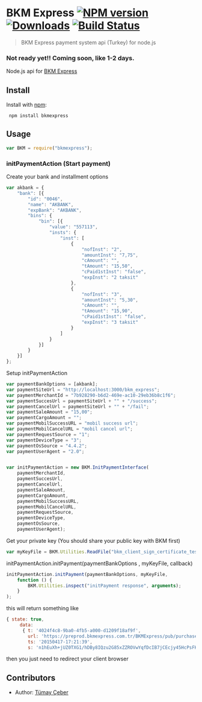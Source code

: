 # BKM Express [![NPM version][npm-image]][npm-url] [![Downloads][downloads-image]][npm-url] [![Build Status][travis-image]][travis-url]
> BKM Express payment system api (Turkey) for node.js

### Not ready yet!! Coming soon, like 1-2 days.
Node.js api for [BKM Express](https://www.bkmexpress.com.tr)

## Install

Install with [npm](http://github.com/isaacs/npm):

```
 npm install bkmexpress
```

## Usage
```javascript
var BKM = require("bkmexpress");
```
### initPaymentAction (Start payment)
Create your bank and installment options
```javascript
var akbank = {
    "bank": [{
        "id": "0046",
        "name": "AKBANK",
        "expBank": "AKBANK",
        "bins": {
            "bin": [{
                "value": "557113",
                "insts": {
                    "inst": [
                        {
                            "nofInst": "2",
                            "amountInst": "7,75",
                            "cAmount": "",
                            "tAmount": "15,50",
                            "cPaid1stInst": "false",
                            "expInst": "2 taksit"
                        },
                        {
                            "nofInst": "3",
                            "amountInst": "5,30",
                            "cAmount": "",
                            "tAmount": "15,90",
                            "cPaid1stInst": "false",
                            "expInst": "3 taksit"
                        }
                    ]
                }
            }]
        }
    }]
};
```

Setup initPaymentAction
```javascript
var paymentBankOptions = [akbank];
var paymentSiteUrl = "http://localhost:3000/bkm_express";
var paymentMerchantId = "7b928290-b6d2-469e-ac10-29eb36b8c1f6";
var paymentSuccesUrl = paymentSiteUrl + "" + "/success";
var paymentCancelUrl = paymentSiteUrl + "" + "/fail";
var paymentSaleAmount = "15,00";
var paymentCargoAmount = "";
var paymentMobilSuccessURL = "mobil success url";
var paymentMobilCancelURL = "mobil cancel url";
var paymentRequestSource = "1";
var paymentDeviceType = "3";
var paymentOsSource = "4.4.2";
var paymentUserAgent = "2.0";


var initPaymentAction = new BKM.InitPaymentInterface(
    paymentMerchantId,
    paymentSuccesUrl,
    paymentCancelUrl,
    paymentSaleAmount,
    paymentCargoAmount,
    paymentMobilSuccessURL,
    paymentMobilCancelURL,
    paymentRequestSource,
    paymentDeviceType,
    paymentOsSource,
    paymentUserAgent);
```

Get your private key (You should share your public key with BKM first) 
```javascript
var myKeyFile = BKM.Utilities.ReadFile("bkm_client_sign_certificate_test.pem");
```
initPaymentAction.initPayment(paymentBankOptions , myKeyFile, callback)
```javascript
initPaymentAction.initPayment(paymentBankOptions, myKeyFile,
    function () {
        BKM.Utilities.inspect("initPayment response", arguments);
    }
);
```

this will return something like
```javascript
{ state: true,
     data: 
      { t: '4024f4c8-9ba0-4fb5-a000-d1209f18af9f',
        url: 'https://preprod.bkmexpress.com.tr/BKMExpress/pub/purchase/init.bkm',
        ts: '20150417-17:21:39',
        s: 'n1hEuXh+jUZ0TXG1/hDBy8IQzu2G85xZZROVwYqfDcIB7jCEcjy45HcPsFKzVkT/gkmSflO9PeorbrDUgHcQGKBAOq1d2+I+4D6r1X33OqT/z9wMJVHST2edqRiv2ujJVSIMPRZwZtXmG+9WKPZnmsJGgol32Gzp1feCkLMArk3BryaMSKhOMn+NVx1bSzdFx82nZ3WVmLuGtDsUl6SeIPVu1JIr+8DbjA5/I60zz5dk8kpJV2PaBOMEKPm6l2gFidEYb3jc5y5cpxIaD3ei8ywnmSaO2ydq0hL6yrdx0d4tTQ46xZ5YJAtdWdBQNRK+zacMwYdGVx/7sF6sK6Ey8Q==' } }
```
then you just need to redirect your client browser


## Contributors

* Author: [Tümay Çeber](https://github.com/brendtumi)

[bkm-url]: https://www.bkmexpress.com.tr
[downloads-image]: http://img.shields.io/npm/dm/bkmexpress.svg
[npm-url]: https://npmjs.org/package/bkmexpress
[npm-image]: https://img.shields.io/npm/v/bkmexpress.svg

[travis-url]: https://travis-ci.org/brendtumi/bkmexpress
[travis-image]: http://img.shields.io/travis/brendtumi/bkmexpress.svg
